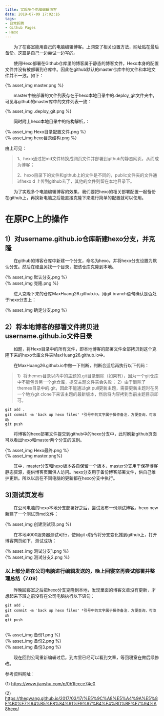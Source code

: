```yaml
---
title: 实现多个电脑编辑博客
date: 2019-07-09 17:02:16
tags: 
- 日常折腾
- Github Pages
- Hexo
---
```


&emsp;&emsp;为了在寝室能用自己的电脑编辑博客。上网查了相关设置方法，网址贴在最后备份。这篇是自己一边尝试一边写的。

&emsp;&emsp;使用Hexo部署在Github仓库里的博客属于静态的博客文件，Hexo本身的配置文件并没有被部署到仓库中。因此在github默认的master仓库中的文件和本地文件并不一致。如下：

{% asset_img master.png %}

&emsp;&emsp;master中被部署的文件列表存在于hexo本地目录中的.deploy_git文件夹中，可见与github的master库中的文件列表一致：

{% asset_img .deploy_git.png %}

&emsp;&emsp;同时附上hexo本地目录中的结构解析，：

{% asset_img Hexo目录配置文件.png %}<br>
{% asset_img hexo目录结构.png %}

 由上可见：

> 1、hexo通过把md文件转换成网页文件并部署到github的静态网页，从而成为博客；
>
> 2、hexo目录下的文件和github上的文件是不同的，public文件夹的文件通过hexo d 上传到github去了，其他的文件则留在本地目录下。

&emsp;&emsp;为了实现多个电脑编辑博客的效果，我们要把hexo的相关部署配置一起备份在github上，再换新电脑之后能直接克隆下来进行简单的配置就可以使用。



# 在原PC上的操作

## 1）对username.github.io仓库新建hexo分支，并克隆

&emsp;&emsp;在github的博客仓库中新建一个分支，命名为hexo，并将hexo分支设置为默认分支。然后在硬盘另找一个目录，把该仓库克隆到本地。

{% asset_img 默认分支.png %}<br>
{% asset_img 克隆.png %}

&emsp;&emsp;进入克隆下来的仓库MaxHuang26.github.io，用git branch语句确认是否处于hexo分支上：

{% asset_img 确定分支.png %}

## 2）将本地博客的部署文件拷贝进username.github.io文件目录

&emsp;&emsp;如题，将Hexo目录中的所有文件，即本地博客的部署文件全部拷贝到这个克隆下来的hexo仓库文件夹MaxHuang26.github.io中。

&emsp;&emsp;在MaxHuang26.github.io中做一下判断，判断合适后再执行以下代码：

> 1）将themes目录以内中的主题的.git目录删除（如果有），因为一个git仓库中不能包含另一个git仓库，提交主题文件夹会失败；
> 2）由于删除了themes目录中的.git，因此不能通过git pull更新主题，需要更新主题时在另一个地方git clone下来该主题的最新版本，然后将内容拷到当前主题目录即可。

```
git add .
git commit -m 'back up hexo files' *引号中的文字属于操作备注，方便查询，可改动
git push
```

&emsp;&emsp;将博客的hexo部署文件提交到github中的hexo分支中，此时刷新github页面可以看出hexo和master两个分支的区别。

{% asset_img Hexo最终.png %}<br>
{% asset_img master.png%}

&emsp;&emsp;其中，master分支和hexo版本各自保留一个版本，master分支用于保存博客静态资源，提供博客页面供人访问。hexo分支用于备份博客部署文件，供自己维护更新。所以以后在不同电脑的更新都在hexo分支中执行。

## 3)测试页发布

&emsp;&emsp;在公司电脑的hexo本地分支部署好之后，尝试发布一份测试博客。hexo new 新建了一个测试页md文件：

{% asset_img 创建测试项.png %}

&emsp;&emsp;在本地4000服务器测试可行，使用git d指令将分支变化推到github上，打开博客网页如下，测试成功：

{% asset_img 测试分支1.png %}<br>
{% asset_img 测试分支2.png %}



### 以上部分是在公司电脑进行编辑发送的，晚上回寝室再尝试部署并整理总结（7.09）

&emsp;&emsp;昨晚回寝室之后把hexo分支克隆到本地，发现里面的博客文章没有更新，才想起来下班之前没有在公司电脑执行以下语句：


```
git add .
git commit -m 'back up hexo files' *引号中的文字属于操作备注，方便查询，可改动
git push
```
<br>
{% asset_img 备份1.png %}<br>{% asset_img 备份2.png %}<br>{% asset_img 备份3.png %}<br>


&emsp;&emsp;现在回到公司重新编辑过后，到库里已经可以看到文章，等回寝室在做后续修改。



参考资料网址：

(1) https://www.jianshu.com/p/0b1fccce74e0

(2) https://theqwang.github.io/2017/03/17/%E5%9C%A8%E5%A4%9A%E5%8F%B0%E7%94%B5%E8%84%91%E9%97%B4%E4%BD%BF%E7%94%A8hexo/

